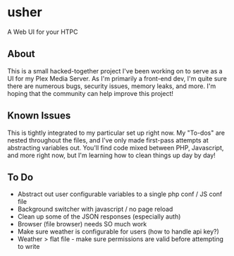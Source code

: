 usher
=====

A Web UI for your HTPC

About
----
This is a small hacked-together project I've been working on to serve as a UI
for my Plex Media Server.  As I'm primarily a front-end dev, I'm quite sure there 
are numerous bugs, security issues, memory leaks, and more.  I'm hoping that 
the community can help improve this project!

Known Issues
---
This is tightly integrated to my particular set up right now.  My "To-dos" are 
nested throughout the files, and I've only made first-pass attempts at 
abstracting variables out.  You'll find code mixed between PHP, Javascript, 
and more right now, but I'm learning how to clean things up day by day!

To Do
-----
+ Abstract out user configurable variables to a single php conf / JS conf file
+ Background switcher with javascript / no page reload
+ Clean up some of the JSON responses (especially auth)
+ Browser (file browser) needs SO much work
+ Make sure weather is configurable for users (how to handle api key?)
+ Weather > flat file - make sure permissions are valid before attempting to write